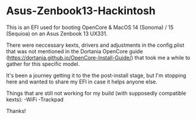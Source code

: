 # Asus-Zenbook13-Hackintosh

This is an EFI used for booting OpenCore &amp; MacOS 14 (Sonoma) / 15 (Sequioa) on an Asus Zenbook 13 UX331.

There were neccessary kexts, drivers and adjustments in the config.plist that was not mentioned in the Dortania OpenCore guide (https://dortania.github.io/OpenCore-Install-Guide/) that took me a while to gather for this specific model.

It's been a journey getting it to the the post-install stage, but I'm stopping here and wanted to share my EFI in case it helps anyone else.


Things that are still not working for my build (with supposedly compatible kexts):
-WiFi
-Trackpad


Thanks!
